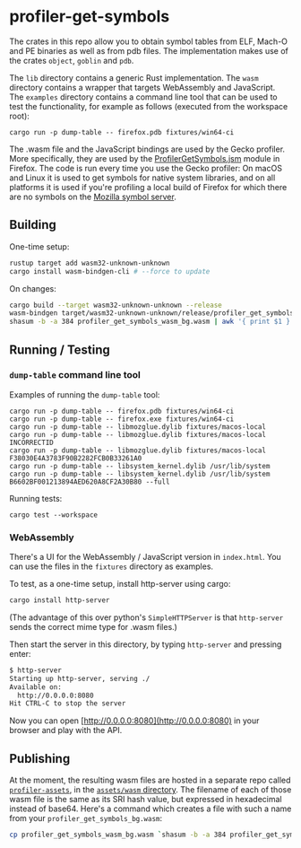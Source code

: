 # profiler-get-symbols

The crates in this repo allow you to obtain symbol tables from ELF, Mach-O and PE
binaries as well as from pdb files. The implementation makes use of the crates
`object`, `goblin` and `pdb`.

The `lib` directory contains a generic Rust implementation. The `wasm` directory
contains a wrapper that targets WebAssembly and JavaScript.
The `examples` directory contains a command line tool that can be used to test
the functionality, for example as follows (executed from the workspace root):

```
cargo run -p dump-table -- firefox.pdb fixtures/win64-ci
```

The .wasm file and the JavaScript bindings are used by the Gecko profiler.
More specifically, they are used by the
[ProfilerGetSymbols.jsm](https://searchfox.org/mozilla-central/source/browser/components/extensions/ProfilerGetSymbols.jsm) module in Firefox. The code is run every time you use the Gecko profiler: On macOS and Linux
it is used to get symbols for native system libraries, and on all platforms it
is used if you're profiling a local build of Firefox for which there are no
symbols on the [Mozilla symbol server](https://symbols.mozilla.org/).


## Building

One-time setup:

```bash
rustup target add wasm32-unknown-unknown
cargo install wasm-bindgen-cli # --force to update
```

On changes:

```bash
cargo build --target wasm32-unknown-unknown --release
wasm-bindgen target/wasm32-unknown-unknown/release/profiler_get_symbols_wasm.wasm --out-dir . --no-modules --no-typescript
shasum -b -a 384 profiler_get_symbols_wasm_bg.wasm | awk '{ print $1 }' | xxd -r -p | base64 # This is your SRI hash, update it in index.html
```

## Running / Testing

### `dump-table` command line tool

Examples of running the `dump-table` tool:

```
cargo run -p dump-table -- firefox.pdb fixtures/win64-ci
cargo run -p dump-table -- firefox.exe fixtures/win64-ci
cargo run -p dump-table -- libmozglue.dylib fixtures/macos-local
cargo run -p dump-table -- libmozglue.dylib fixtures/macos-local INCORRECTID
cargo run -p dump-table -- libmozglue.dylib fixtures/macos-local F38030E4A3783F90B2282FCB0B33261A0
cargo run -p dump-table -- libsystem_kernel.dylib /usr/lib/system
cargo run -p dump-table -- libsystem_kernel.dylib /usr/lib/system B6602BF001213894AED620A8CF2A30B80 --full
```

Running tests:

```
cargo test --workspace
```

### WebAssembly

There's a UI for the WebAssembly / JavaScript version in `index.html`.
You can use the files in the `fixtures` directory as examples.

To test, as a one-time setup, install http-server using cargo:

```bash
cargo install http-server
```

(The advantage of this over python's `SimpleHTTPServer` is that `http-server` sends the correct mime type for .wasm files.)

Then start the server in this directory, by typing `http-server` and pressing enter:

```bash
$ http-server
Starting up http-server, serving ./
Available on:
  http://0.0.0.0:8080
Hit CTRL-C to stop the server
```

Now you can open [http://0.0.0.0:8080](http://0.0.0.0:8080) in your browser and play with the API.

## Publishing

At the moment, the resulting wasm files are hosted in a separate repo called
[`profiler-assets`](https://github.com/mstange/profiler-assets/), in the
[`assets/wasm` directory](https://github.com/mstange/profiler-assets/tree/master/assets/wasm).
The filename of each of those wasm file is the same as its SRI hash value, but expressed in hexadecimal
instead of base64. Here's a command which creates a file with such a name from your `profiler_get_symbols_bg.wasm`:

```bash
cp profiler_get_symbols_wasm_bg.wasm `shasum -b -a 384 profiler_get_symbols_wasm_bg.wasm | awk '{ print $1 }'`.wasm
```
